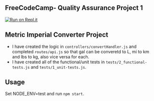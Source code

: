 **FreeCodeCamp**- Quality Assurance Project 1
------
[![Run on Repl.it](https://repl.it/badge/github/freeCodeCamp/boilerplate-project-metricimpconverter)](https://repl.it/github/freeCodeCamp/boilerplate-project-metricimpconverter)
## Metric Imperial Converter Project
- I have created the logic in `controllers/convertHandler.js` and completed `routes/api.js` so that gal can be converetd to L, mi to km and lbs to kg, also vice versa for each.
- I have created all of the functional/unit tests in `tests/2_functional-tests.js` and `tests/1_unit-tests.js`.

## Usage

Set NODE_ENV=test and run `npm start`.


